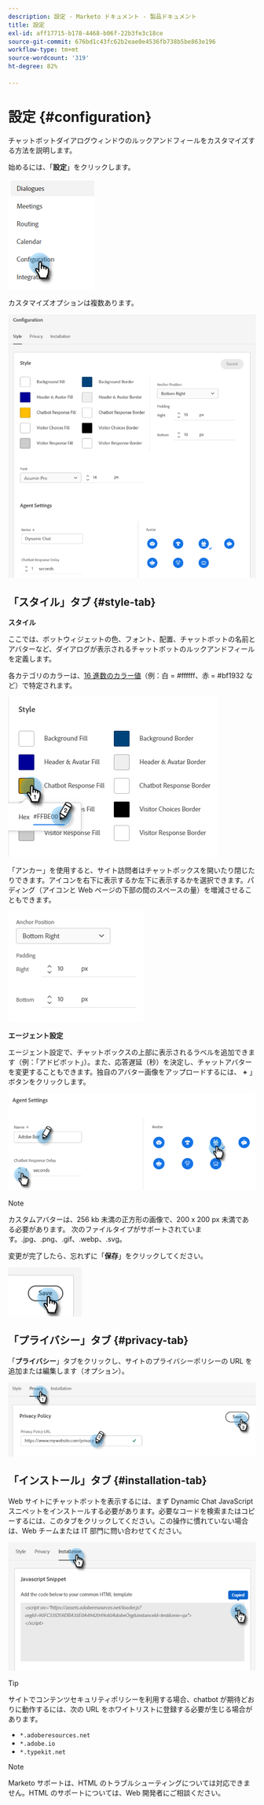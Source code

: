 ```yaml
---
description: 設定 - Marketo ドキュメント - 製品ドキュメント
title: 設定
exl-id: aff17715-b178-4468-b06f-22b3fe3c18ce
source-git-commit: 676bd1c43fc62b2eae0e4536fb738b5be863e196
workflow-type: tm+mt
source-wordcount: '319'
ht-degree: 82%

---
```


# 設定 {#configuration}

チャットボットダイアログウィンドウのルックアンドフィールをカスタマイズする方法を説明します。

始めるには、「**設定**」をクリックします。

![](assets/configuration-1.png)

カスタマイズオプションは複数あります。

![](assets/configuration-2.png)

## 「スタイル」タブ {#style-tab}

**スタイル**

ここでは、ボットウィジェットの色、フォント、配置、チャットボットの名前とアバターなど、ダイアログが表示されるチャットボットのルックアンドフィールを定義します。

各カテゴリのカラーは、[16 進数のカラー値](https://color.adobe.com/create/color-wheel)（例：白 = #ffffff、赤 = #bf1932 など）で特定されます。

![](assets/configuration-3.png)

「アンカー」を使用すると、サイト訪問者はチャットボックスを開いたり閉じたりできます。アイコンを右下に表示するか左下に表示するかを選択できます。パディング（アイコンと Web ページの下部の間のスペースの量）を増減させることもできます。

![](assets/configuration-4.png)

**エージェント設定**

エージェント設定で、チャットボックスの上部に表示されるラベルを追加できます（例：「アドビボット」）。また、応答遅延（秒）を決定し、チャットアバターを変更することもできます。独自のアバター画像をアップロードするには、 **+** 」ボタンをクリックします。

![](assets/configuration-5.png)

>[!NOTE]
>
>カスタムアバターは、256 kb 未満の正方形の画像で、200 x 200 px 未満である必要があります。 次のファイルタイプがサポートされています。.jpg、.png、.gif、.webp、.svg。

変更が完了したら、忘れずに「**保存**」をクリックしてください。

![](assets/configuration-6.png)

## 「プライバシー」タブ {#privacy-tab}

「**プライバシー**」タブをクリックし、サイトのプライバシーポリシーの URL を追加または編集します（オプション）。

![](assets/configuration-7.png)

## 「インストール」タブ {#installation-tab}

Web サイトにチャットボットを表示するには、まず Dynamic Chat JavaScript スニペットをインストールする必要があります。必要なコードを検索またはコピーするには、このタブをクリックしてください。この操作に慣れていない場合は、Web チームまたは IT 部門に問い合わせてください。

![](assets/configuration-8.png)

>[!TIP]
>
>サイトでコンテンツセキュリティポリシーを利用する場合、chatbot が期待どおりに動作するには、次の URL をホワイトリストに登録する必要が生じる場合があります。
>
>* `*.adoberesources.net`
>* `*.adobe.io`
>* `*.typekit.net`


>[!NOTE]
>
>Marketo サポートは、HTML のトラブルシューティングについては対応できません。HTML のサポートについては、Web 開発者にご相談ください。

